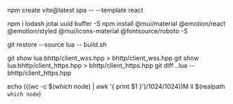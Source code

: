npm create vite@latest spa -- --template react
<!-- before 164K    dist/bin/www -->
npm i lodash jotai uuid buffer -S
npm install @mui/material @emotion/react @emotion/styled @mui/icons-material @fontsource/roboto -S
<!-- after 732K    dist/bin/www -->
<!-- merge from branch lua. some git commands memo -->
<!-- do not use checkout from another branch, cause it will auto staged
git checkout lua -- bhttp/client.hpp
git checkout lua -- bhttp/util.hpp
git checkout lua -- examples
git checkout lua -- Readme.md 
-->
<!-- unstage all: git reset -->

<!-- get file from another branch without stage it -->
git restore --source lua -- build.sh
<!-- or -->
git show lua:bhttp/client_wss.hpp > bhttp/client_wss.hpp
git show lua:bhttp/client_https.hpp > bhttp/client_https.hpp
git diff ..lua -- bhttp/client_https.hpp

<!-- show node file size -->
echo $(($(wc -c $(which node) | awk '{ print $1 }')/1024/1024))M
ll $(realpath `which node`)
